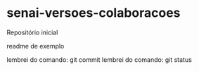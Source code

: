 # senai-versoes-colaboracoes
Repositório inicial

readme de exemplo


lembrei do comando: git commit
lembrei do comando: git status

